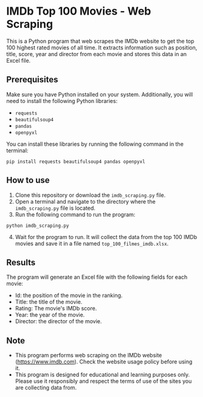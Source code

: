 # IMDb Top 100 Movies - Web Scraping

This is a Python program that web scrapes the IMDb website to get the top 100 highest rated movies of all time. It extracts information such as position, title, score, year and director from each movie and stores this data in an Excel file.

## Prerequisites

Make sure you have Python installed on your system. Additionally, you will need to install the following Python libraries:

- `requests`
- `beautifulsoup4`
- `pandas`
- `openpyxl`

You can install these libraries by running the following command in the terminal:

```
pip install requests beautifulsoup4 pandas openpyxl
```

## How to use

1. Clone this repository or download the `imdb_scraping.py` file.
2. Open a terminal and navigate to the directory where the `imdb_scraping.py` file is located.
3. Run the following command to run the program:

```
python imdb_scraping.py
```

4. Wait for the program to run. It will collect the data from the top 100 IMDb movies and save it in a file named `top_100_filmes_imdb.xlsx`.

## Results

The program will generate an Excel file with the following fields for each movie:

- Id: the position of the movie in the ranking.
- Title: the title of the movie.
- Rating: The movie's IMDb score.
- Year: the year of the movie.
- Director: the director of the movie.

## Note

- This program performs web scraping on the IMDb website (https://www.imdb.com). Check the website usage policy before using it.
- This program is designed for educational and learning purposes only. Please use it responsibly and respect the terms of use of the sites you are collecting data from.
